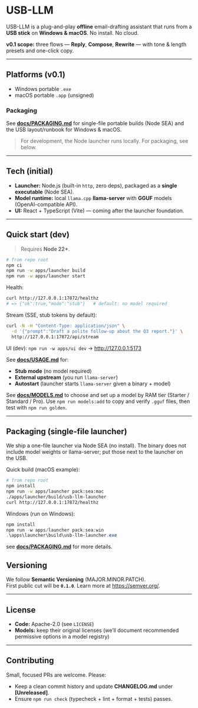 # USB-LLM

USB-LLM is a plug-and-play **offline** email-drafting assistant that runs from a **USB stick** on **Windows & macOS**. No install. No cloud.

**v0.1 scope:** three flows — **Reply**, **Compose**, **Rewrite** — with tone & length presets and one-click copy.

---

## Platforms (v0.1)

- Windows portable `.exe`
- macOS portable `.app` (unsigned)

### Packaging

See **[docs/PACKAGING.md](docs/PACKAGING.md)** for single-file portable builds (Node SEA) and the USB layout/runbook for Windows & macOS.

> For development, the Node launcher runs locally. For packaging, see below.

---

## Tech (initial)

- **Launcher:** Node.js (built-in `http`, zero deps), packaged as a **single executable** (Node SEA).
- **Model runtime:** local `llama.cpp` **llama-server** with **GGUF** models (OpenAI-compatible API).
- **UI:** React + TypeScript (Vite) — coming after the launcher foundation.

---

## Quick start (dev)

> Requires **Node 22+**.

```bash
# from repo root
npm ci
npm run -w apps/launcher build
npm run -w apps/launcher start
```

Health:

```bash
curl http://127.0.0.1:17872/healthz
# => {"ok":true,"mode":"stub"}   # default: no model required
```

Stream (SSE, stub tokens by default):

```bash
curl -N -H "Content-Type: application/json" \
  -d '{"prompt":"Draft a polite follow-up about the Q3 report."}' \
  http://127.0.0.1:17872/api/stream
```

UI (dev): `npm run -w apps/ui dev` → <http://127.0.0.1:5173>

See **[docs/USAGE.md](docs/USAGE.md)** for:

- **Stub mode** (no model required)
- **External upstream** (you run `llama-server`)
- **Autostart** (launcher starts `llama-server` given a binary + model)

See **[docs/MODELS.md](docs/MODELS.md)** to choose and set up a model by RAM tier (Starter / Standard / Pro). Use `npm run models:add` to copy and verify `.gguf` files, then test with `npm run golden`.

---

## Packaging (single-file launcher)

We ship a one-file launcher via Node SEA (no install). The binary does not include model weights or llama-server; put those next to the launcher on the USB.

Quick build (macOS example):

```bash
# from repo root
npm install
npm run -w apps/launcher pack:sea:mac
./apps/launcher/build/usb-llm-launcher
curl http://127.0.0.1:17872/healthz
```

Windows (run on Windows):

```powershell
npm install
npm run -w apps/launcher pack:sea:win
.\apps\launcher\build\usb-llm-launcher.exe
```

see **[docs/PACKAGING.md](docs/PACKAGING.md)** for more details.

## Versioning

We follow **Semantic Versioning** (MAJOR.MINOR.PATCH).  
First public cut will be **`0.1.0`**. Learn more at <https://semver.org/>.

---

## License

- **Code:** Apache-2.0 (see `LICENSE`)
- **Models:** keep their original licenses (we’ll document recommended permissive options in a model registry)

---

## Contributing

Small, focused PRs are welcome. Please:

- Keep a clean commit history and update **CHANGELOG.md** under **[Unreleased]**.
- Ensure `npm run check` (typecheck + lint + format + tests) passes.
